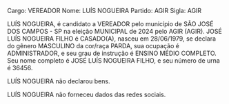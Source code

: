 Cargo: VEREADOR
Nome: LUÍS NOGUEIRA
Partido: AGIR
Sigla: AGIR

LUÍS NOGUEIRA, é candidato a VEREADOR pelo município de SÃO JOSÉ DOS CAMPOS - SP na eleição MUNICIPAL de 2024 pelo AGIR (AGIR).
JOSÉ LUÍS NOGUEIRA FILHO é CASADO(A), nasceu em 28/06/1979, se declara do gênero MASCULINO da cor/raça PARDA, sua ocupação é ADMINISTRADOR, e seu grau de instrução é ENSINO MÉDIO COMPLETO.
Seu nome completo é JOSÉ LUÍS NOGUEIRA FILHO, e seu número de urna é 36456.

LUÍS NOGUEIRA não declarou bens.


LUÍS NOGUEIRA não forneceu dados das redes sociais.